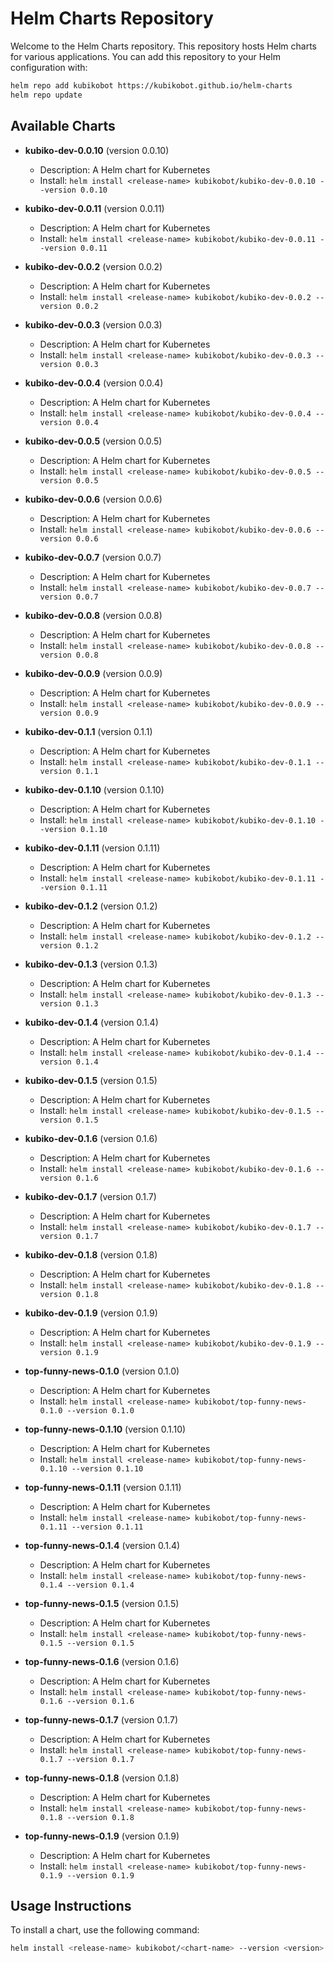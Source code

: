 # Helm Charts Repository

Welcome to the Helm Charts repository. This repository hosts Helm charts for various applications. You can add this repository to your Helm configuration with:

```bash
helm repo add kubikobot https://kubikobot.github.io/helm-charts
helm repo update
```

## Available Charts

- **kubiko-dev-0.0.10** (version 0.0.10)
  - Description: A Helm chart for Kubernetes
  - Install: `helm install <release-name> kubikobot/kubiko-dev-0.0.10 --version 0.0.10`

- **kubiko-dev-0.0.11** (version 0.0.11)
  - Description: A Helm chart for Kubernetes
  - Install: `helm install <release-name> kubikobot/kubiko-dev-0.0.11 --version 0.0.11`

- **kubiko-dev-0.0.2** (version 0.0.2)
  - Description: A Helm chart for Kubernetes
  - Install: `helm install <release-name> kubikobot/kubiko-dev-0.0.2 --version 0.0.2`

- **kubiko-dev-0.0.3** (version 0.0.3)
  - Description: A Helm chart for Kubernetes
  - Install: `helm install <release-name> kubikobot/kubiko-dev-0.0.3 --version 0.0.3`

- **kubiko-dev-0.0.4** (version 0.0.4)
  - Description: A Helm chart for Kubernetes
  - Install: `helm install <release-name> kubikobot/kubiko-dev-0.0.4 --version 0.0.4`

- **kubiko-dev-0.0.5** (version 0.0.5)
  - Description: A Helm chart for Kubernetes
  - Install: `helm install <release-name> kubikobot/kubiko-dev-0.0.5 --version 0.0.5`

- **kubiko-dev-0.0.6** (version 0.0.6)
  - Description: A Helm chart for Kubernetes
  - Install: `helm install <release-name> kubikobot/kubiko-dev-0.0.6 --version 0.0.6`

- **kubiko-dev-0.0.7** (version 0.0.7)
  - Description: A Helm chart for Kubernetes
  - Install: `helm install <release-name> kubikobot/kubiko-dev-0.0.7 --version 0.0.7`

- **kubiko-dev-0.0.8** (version 0.0.8)
  - Description: A Helm chart for Kubernetes
  - Install: `helm install <release-name> kubikobot/kubiko-dev-0.0.8 --version 0.0.8`

- **kubiko-dev-0.0.9** (version 0.0.9)
  - Description: A Helm chart for Kubernetes
  - Install: `helm install <release-name> kubikobot/kubiko-dev-0.0.9 --version 0.0.9`

- **kubiko-dev-0.1.1** (version 0.1.1)
  - Description: A Helm chart for Kubernetes
  - Install: `helm install <release-name> kubikobot/kubiko-dev-0.1.1 --version 0.1.1`

- **kubiko-dev-0.1.10** (version 0.1.10)
  - Description: A Helm chart for Kubernetes
  - Install: `helm install <release-name> kubikobot/kubiko-dev-0.1.10 --version 0.1.10`

- **kubiko-dev-0.1.11** (version 0.1.11)
  - Description: A Helm chart for Kubernetes
  - Install: `helm install <release-name> kubikobot/kubiko-dev-0.1.11 --version 0.1.11`

- **kubiko-dev-0.1.2** (version 0.1.2)
  - Description: A Helm chart for Kubernetes
  - Install: `helm install <release-name> kubikobot/kubiko-dev-0.1.2 --version 0.1.2`

- **kubiko-dev-0.1.3** (version 0.1.3)
  - Description: A Helm chart for Kubernetes
  - Install: `helm install <release-name> kubikobot/kubiko-dev-0.1.3 --version 0.1.3`

- **kubiko-dev-0.1.4** (version 0.1.4)
  - Description: A Helm chart for Kubernetes
  - Install: `helm install <release-name> kubikobot/kubiko-dev-0.1.4 --version 0.1.4`

- **kubiko-dev-0.1.5** (version 0.1.5)
  - Description: A Helm chart for Kubernetes
  - Install: `helm install <release-name> kubikobot/kubiko-dev-0.1.5 --version 0.1.5`

- **kubiko-dev-0.1.6** (version 0.1.6)
  - Description: A Helm chart for Kubernetes
  - Install: `helm install <release-name> kubikobot/kubiko-dev-0.1.6 --version 0.1.6`

- **kubiko-dev-0.1.7** (version 0.1.7)
  - Description: A Helm chart for Kubernetes
  - Install: `helm install <release-name> kubikobot/kubiko-dev-0.1.7 --version 0.1.7`

- **kubiko-dev-0.1.8** (version 0.1.8)
  - Description: A Helm chart for Kubernetes
  - Install: `helm install <release-name> kubikobot/kubiko-dev-0.1.8 --version 0.1.8`

- **kubiko-dev-0.1.9** (version 0.1.9)
  - Description: A Helm chart for Kubernetes
  - Install: `helm install <release-name> kubikobot/kubiko-dev-0.1.9 --version 0.1.9`

- **top-funny-news-0.1.0** (version 0.1.0)
  - Description: A Helm chart for Kubernetes
  - Install: `helm install <release-name> kubikobot/top-funny-news-0.1.0 --version 0.1.0`

- **top-funny-news-0.1.10** (version 0.1.10)
  - Description: A Helm chart for Kubernetes
  - Install: `helm install <release-name> kubikobot/top-funny-news-0.1.10 --version 0.1.10`

- **top-funny-news-0.1.11** (version 0.1.11)
  - Description: A Helm chart for Kubernetes
  - Install: `helm install <release-name> kubikobot/top-funny-news-0.1.11 --version 0.1.11`

- **top-funny-news-0.1.4** (version 0.1.4)
  - Description: A Helm chart for Kubernetes
  - Install: `helm install <release-name> kubikobot/top-funny-news-0.1.4 --version 0.1.4`

- **top-funny-news-0.1.5** (version 0.1.5)
  - Description: A Helm chart for Kubernetes
  - Install: `helm install <release-name> kubikobot/top-funny-news-0.1.5 --version 0.1.5`

- **top-funny-news-0.1.6** (version 0.1.6)
  - Description: A Helm chart for Kubernetes
  - Install: `helm install <release-name> kubikobot/top-funny-news-0.1.6 --version 0.1.6`

- **top-funny-news-0.1.7** (version 0.1.7)
  - Description: A Helm chart for Kubernetes
  - Install: `helm install <release-name> kubikobot/top-funny-news-0.1.7 --version 0.1.7`

- **top-funny-news-0.1.8** (version 0.1.8)
  - Description: A Helm chart for Kubernetes
  - Install: `helm install <release-name> kubikobot/top-funny-news-0.1.8 --version 0.1.8`

- **top-funny-news-0.1.9** (version 0.1.9)
  - Description: A Helm chart for Kubernetes
  - Install: `helm install <release-name> kubikobot/top-funny-news-0.1.9 --version 0.1.9`

## Usage Instructions
To install a chart, use the following command:

```bash
helm install <release-name> kubikobot/<chart-name> --version <version>
```
